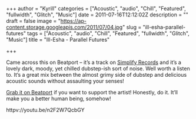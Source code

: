 +++
author = "Kyrill"
categories = ["Acoustic", "audio", "Chill", "Featured", "fullwidth", "Glitch", "Music"]
date = 2011-07-16T12:12:02Z
description = ""
draft = false
image = "https://ap-content.storage.googleapis.com/2011/07/04.jpg"
slug = "ill-esha-parallel-futures"
tags = ["Acoustic", "audio", "Chill", "Featured", "fullwidth", "Glitch", "Music"]
title = "Ill-Esha - Parallel Futures"

+++


Came across this on Beatport – it’s a track on [Simplify Records](https://simplifyrecordings.com) and it’s a lovely dark, moody, yet chilled dubstep-ish sort of noise. Well worth a listen to. It’s a great mix between the almost grimy side of dubstep and delicious acoustic sounds without assaulting your senses!

[Grab it on Beatport](https://www.beatport.com/track/parallel-futures-original-mix/2028229) if you want to support the artist! Honestly, do it. It’ll make you a better human being, somehow!

httpv://youtu.be/n2F2W7QcbGY


